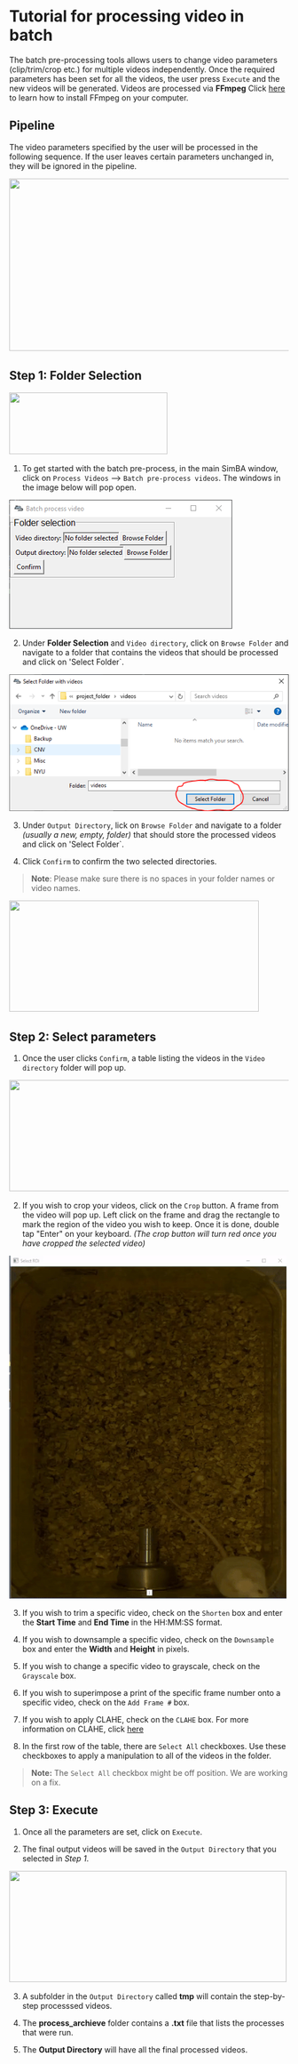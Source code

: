 

# Tutorial for processing video in batch
The batch pre-processing tools allows users to change video parameters (clip/trim/crop etc.) for multiple videos independently. Once the required parameters has been set for all the videos, the user press `Execute` and the new videos will be generated. Videos are processed via **FFmpeg** Click [here](https://m.wikihow.com/Install-FFmpeg-on-Windows) to learn how to install FFmpeg on your computer. 

## Pipeline

The video parameters specified by the user will be processed in the following sequence. If the user leaves certain parameters unchanged in, they will be ignored in the pipeline.   

<img src=https://github.com/sgoldenlab/simba/blob/master/images/processvideo_flowdiagram.png width="800" height="310" />

## Step 1: Folder Selection

<img src=https://github.com/sgoldenlab/simba/blob/master/images/processvideo.PNG width="285" height="111" />

1. To get started with the batch pre-process, in the main SimBA window, click on `Process Videos` --> `Batch pre-process videos`. The windows in the image below will pop open. 

![](/images/batchprocessvideo1.PNG)

2. Under **Folder Selection** and `Video directory`, click on `Browse Folder` and navigate to a folder that contains the videos that should be processed and click on 'Select Folder`.

![](/images/selectfolderwithvideos.PNG)

3. Under `Output Directory`, lick on `Browse Folder` and navigate to a folder *(usually a new, empty, folder)* that should store the processed videos and click on 'Select Folder`.

4. Click `Confirm` to confirm the two selected directories.

>**Note**: Please make sure there is no spaces in your folder names or video names.

<img src=https://github.com/sgoldenlab/simba/blob/master/images/processvideo2.PNG width="450" height="200" />

## Step 2: Select parameters

1. Once the user clicks `Confirm`, a table listing the videos in the `Video directory` folder will pop up.

<img src=https://github.com/sgoldenlab/simba/blob/master/images/batchprocessvideo.PNG width="1102" height="200" />

2. If you wish to crop your videos, click on the `Crop` button. A frame from the video will pop up. Left click on the frame and drag the rectangle to mark the region of the video you wish to keep. Once it is done, double tap "Enter" on your keyboard. *(The crop button will turn red once you have cropped the selected video)*

![](/images/cropvideoroi.gif)

3. If you wish to trim a specific video, check on the `Shorten` box and enter the **Start Time** and  **End Time** in the HH:MM:SS format.

4. If you wish to downsample a specific video, check on the `Downsample` box and enter the **Width** and **Height** in pixels.

5. If you wish to change a specific video to grayscale, check on the `Grayscale` box.

6. If you wish to superimpose a print of the specific frame number onto a specific video, check on the `Add Frame #` box.

7. If you wish to apply CLAHE, check on the `CLAHE` box. For more information on CLAHE, click [here](https://docs.opencv.org/master/d5/daf/tutorial_py_histogram_equalization.html)

8. In the first row of the table, there are `Select All` checkboxes. Use these checkboxes to apply a manipulation to all of the videos in the folder. 

> **Note:** The `Select All` checkbox might be off position. We are working on a fix. 

## Step 3: Execute

1. Once all the parameters are set, click on `Execute`. 

2. The final output videos will be saved in the `Output Directory` that you selected in *Step 1*.

<img src=https://github.com/sgoldenlab/simba/blob/master/images/processvideo4.PNG width="500" height="200" />

3. A subfolder in the `Output Directory` called **tmp** will contain the step-by-step processsed videos.

4. The **process_archieve** folder contains a **.txt** file that lists the processes that were run. 

5. The **Output Directory** will have all the final processed videos.

